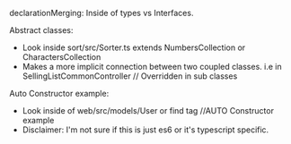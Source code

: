 declarationMerging:
Inside of types vs Interfaces.

Abstract classes:
- Look inside sort/src/Sorter.ts extends NumbersCollection or CharactersCollection
- Makes a more implicit connection between two coupled classes. i.e in SellingListCommonController  // Overridden in sub classes

Auto Constructor example:
- Look inside of web/src/models/User or find tag  //AUTO Constructor example
- Disclaimer: I'm not sure if this is just es6 or it's typescript specific.
